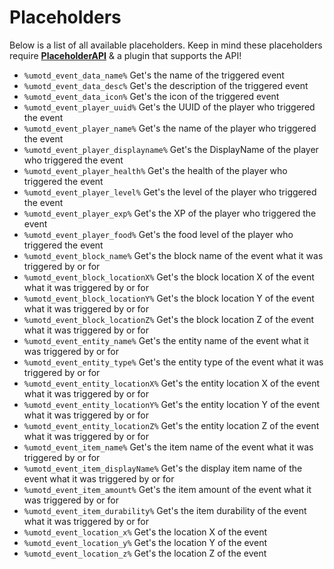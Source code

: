 # Placeholders
Below is a list of all available placeholders. Keep in mind these placeholders require **[PlaceholderAPI](https://www.spigotmc.org/resources/6245/)** & a plugin that supports the API!
<br>

* `%umotd_event_data_name%`
  Get's the name of the triggered event
* `%umotd_event_data_desc%`
  Get's the description of the triggered event
* `%umotd_event_data_icon%`
  Get's the icon of the triggered event
* `%umotd_event_player_uuid%`
  Get's the UUID of the player who triggered the event
* `%umotd_event_player_name%`
  Get's the name of the player who triggered the event
* `%umotd_event_player_displayname%`
  Get's the DisplayName of the player who triggered the event
* `%umotd_event_player_health%`
  Get's the health of the player who triggered the event
* `%umotd_event_player_level%`
  Get's the level of the player who triggered the event
* `%umotd_event_player_exp%`
  Get's the XP of the player who triggered the event
* `%umotd_event_player_food%`
  Get's the food level of the player who triggered the event
* `%umotd_event_block_name%`
  Get's the block name of the event what it was triggered by or for
* `%umotd_event_block_locationX%`
  Get's the block location X of the event what it was triggered by or for
* `%umotd_event_block_locationY%`
  Get's the block location Y of the event what it was triggered by or for
* `%umotd_event_block_locationZ%`
  Get's the block location Z of the event what it was triggered by or for
* `%umotd_event_entity_name%`
  Get's the entity name of the event what it was triggered by or for
* `%umotd_event_entity_type%`
  Get's the entity type of the event what it was triggered by or for
* `%umotd_event_entity_locationX%`
  Get's the entity location X of the event what it was triggered by or for 
* `%umotd_event_entity_locationY%`
  Get's the entity location Y of the event what it was triggered by or for 
* `%umotd_event_entity_locationZ%`
  Get's the entity location Z of the event what it was triggered by or for 
* `%umotd_event_item_name%`
  Get's the item name of the event what it was triggered by or for
* `%umotd_event_item_displayName%`
  Get's the display item name of the event what it was triggered by or for
* `%umotd_event_item_amount%`
  Get's the item amount of the event what it was triggered by or for
* `%umotd_event_item_durability%`
  Get's the item durability of the event what it was triggered by or for
* `%umotd_event_location_x%`
  Get's the location X of the event
* `%umotd_event_location_y%`
  Get's the location Y of the event
* `%umotd_event_location_z%`
  Get's the location Z of the event
